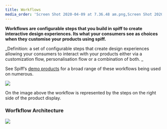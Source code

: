 ```yaml
---
title: Workflows
media_order: 'Screen Shot 2020-04-09 at 7.36.48 am.png,Screen Shot 2020-04-09 at 10.31.38 am.png'
---
```


**Workflows are configurable steps that you build in spiff to create interactive design experiences. Its what your consumers see as choices when they customise your products using spiff.**  

_Definition: a set of configurable steps that create design experiences allowing your consumers to interact with your products either via a customization flow, personalisation flow or a combination of both. _

See Spiff’s [demo products](https://demo.spiff.com.au) for a broad range of these workflows being used on numerous.

![](https://help.spiff.com.au/user/pages/04.Spiff-Concepts/03.workflows/Screen%20Shot%202020-04-09%20at%207.36.48%20am.png)

On the image above the workflow is represented by the steps on the right side of the product display. 

### Worfkflow Architecture 
![](https://help.spiff.com.au/user/pages/04.Spiff-Concepts/03.workflows/Screen%20Shot%202020-04-09%20at%2010.31.38%20am.png)

